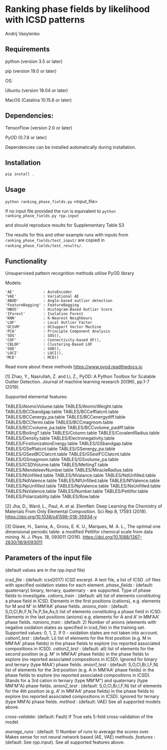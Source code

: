 # Ranking phase fields by likelihood with ICSD patterns

Andrij Vasylenko

## Requirements

python (version 3.5 or later)

pip (version 19.0 or later)

OS:

Ubuntu (version 18.04 or later)

MacOS (Catalina 10.15.6 or later) 

## Dependencies:

TensorFlow (version 2.0 or later)

PyOD (0.7.8 or later)

Dependencies can be installed automatically during installation.

## Installation
`pip install .`

## Usage
`python ranking_phase_fields.py` <input_file>

If no input file provided the run is equivalent to
`python ranking_phase_fields.py rpp.input`

and should reproduce results for Supplementary Table S3

The results for this and other example runs with inputs from `ranking_phase_fields/test_input/`
are copied in `ranking_phase_fields/test_results/`.

## Functionality
Unsupervised pattern recognition methods utilise PyOD library

Models:

    'AE'             : AutoEncoder
    'VAE'            : Variational AE
    'ABOD'           : Angle-based outlier detection
    'FeatureBagging' : FeatureBagging
    'HBOS'           : Histogram-Based Outlier Score
    'IForest'        : Isolation Forest
    'KNN'            : K-Nearest Neighbours
    'LOF'            : Local Outlier Factor
    'OCSVM'          : OCSupport Vector Machine
    'PCA'            : Principle Component Analysis
    'SOS'            : SOS(),
    'COF'            : Connectivity-based OF(),
    'CBLOF'          : Clustering-Based LOF
    'SOD'            : SOD(),
    'LOCI'           : LOCI(),
    'MCD'            : MCD()

Read more about these methods https://www.pyod.readthedocs.io

[1] Zhao, Y., Nasrullah, Z. and Li, Z.,
PyOD: A Python Toolbox for Scalable Outlier Detection. 
Journal of machine learning research 20(96), pp.1-7 (2019).

Supported elemental features:

TABLES/AtomicVolume.table
TABLES/AtomicWeight.table
TABLES/BCCbandgap.table
TABLES/BCCefflatcnt.table
TABLES/BCCenergy_pa.table
TABLES/BCCenergydiff.table
TABLES/BCCfermi.table
TABLES/BCCmagmom.table
TABLES/BCCvolume_pa.table
TABLES/BCCvolume_padiff.table
TABLES/BoilingT.table
TABLES/Column.table
TABLES/CovalentRadius.table
TABLES/Density.table
TABLES/Electronegativity.table
TABLES/FirstIonizationEnergy.table
TABLES/GSbandgap.table
TABLES/GSefflatcnt.table
TABLES/GSenergy_pa.table
TABLES/GSestBCClatcnt.table
TABLES/GSestFCClatcnt.table
TABLES/GSmagmom.table
TABLES/GSvolume_pa.table
TABLES/ICSDVolume.table
TABLES/MeltingT.table
TABLES/MendeleevNumber.table
TABLES/MiracleRadius.table
TABLES/NUnfilled.table
TABLES/NValance.table
TABLES/NdUnfilled.table
TABLES/NdValence.table
TABLES/NfUnfilled.table
TABLES/NfValence.table
TABLES/NpUnfilled.table
TABLES/NpValence.table
TABLES/NsUnfilled.table
TABLES/NsValence.table
TABLES/Number.table
TABLES/Pettifor.table
TABLES/Polarizability.table
TABLES/Row.table

[2] Jha, D., Ward, L., Paul, A. et al. 
ElemNet: Deep Learning the Chemistry of Materials From Only Elemental Composition.
Sci Rep 8, 17593 (2018). https://doi.org/10.1038/s41598-018-35934-y

[3] Glawe, H., Sanna, A., Gross, E. K. U., Marques, M. A. L.,
The optimal one dimensional periodic table: a modified Pettifor chemical scale from data mining.
N. J. Phys. 18, 093011 (2016). https://doi.org/10.1088/1367-2630/18/9/093011

## Parameters of the input file 
(default values are in the rpp.input file)

*icsd_file*    : (default: icsd2017) ICSD excerpt. A text file, a list of ICSD .cif files 
                with specified oxidation states for each element.
*phase_fields*  : (default: quaternary) binary, ternary, quaternary - are supported. 
                Type of phase fields to investigate.
*cations_train* : (default: all) list of elements constituting a phase field in ICSD. 
                Elements in the first positions (cations), e.g. elements for M and M' in MM'AA' phase fields.
*anions_train*  : (default: S,O,Cl,Br,F,N,Te,P,Se,As,I) list of elements constituting a phase field in ICSD. 
                Elements in the last positions (anions) e.g. elements for A and A' in MM'AA' phase fields. 
*nanions_train* : (default: 2) Number of anions (elements with negative oxidation states as specified in icsd_file)
                in the training set. Supported values: 0, 1, 2. If 0 - oxidation states are not taken into account.
*cation1_test*  : (default: Li) list of elements for the first position (e.g. M in MM'AA' phase fields)
                in the phase fields to explore (no reported associated compositions in ICSD). 
*cation2_test*  : (default: all) list of elements for the second position (e.g. M' in MM'AA' phase fields)
                in the phase fields to explore (no reported associated compositions in ICSD).
                Ignored for binary and ternary (type MAA') phase fields.
*anion1_test*   : (default: S,O,Cl,Br,I,F,N) list of elements for the 3rd position (e.g. A in MM'AA' phase fields)
                in the phase fields to explore (no reported associated compositions in ICSD).
                Stands for a 3rd cation in ternary (type MM'M") and quaternary (type MM'M"A) phase fields.
*anion2_test*   : (default: S,O,Cl,Br,I,F,N) list of elements for the 4th position (e.g. A' in MM'AA' phase fields)
                in the phase fields to explore (no reported associated compositions in ICSD).
                Ignored for ternary (type MM'A) phase fields.
*method*        : (default: VAE) See all supported models above.

*cross-validate*: (default: Fault) If True sets 5-fold cross-validation of the model.

*average_runs*  : (default: 1) Number of runs to average the scores over. Makes sense for not neural network based (AE, VAE)
                methods.
*features*      : (default: See rpp.input). See all supported features above.
